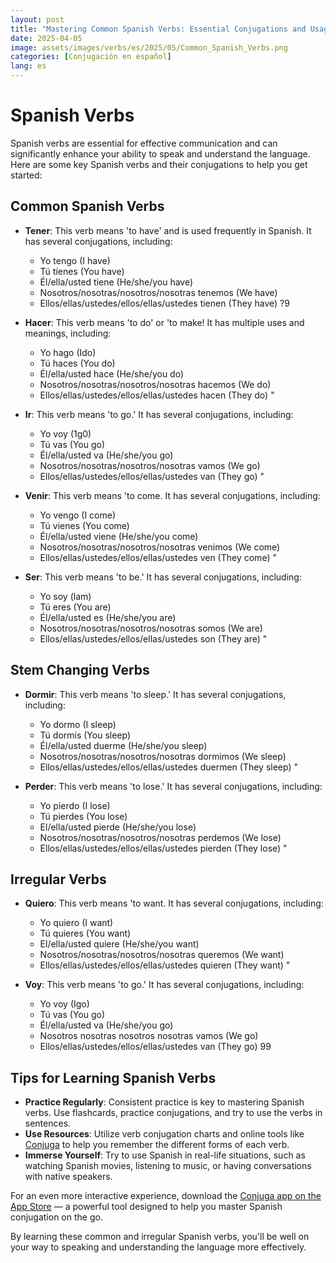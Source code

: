 ```yaml
---
layout: post
title: "Mastering Common Spanish Verbs: Essential Conjugations and Usage Tips for Beginners and Language Learners"
date: 2025-04-05
image: assets/images/verbs/es/2025/05/Common_Spanish_Verbs.png
categories: [Conjugación en español]
lang: es
---
```


# Spanish Verbs

Spanish verbs are essential for effective communication and can significantly enhance your ability to speak and understand the language. Here are some key Spanish verbs and their conjugations to help you get started:

## Common Spanish Verbs

- **Tener**: This verb means 'to have' and is used frequently in Spanish. It has several conjugations, including:  
  - Yo tengo (I have)  
  - Tú tienes (You have)  
  - Él/ella/usted tiene (He/she/you have)  
  - Nosotros/nosotras/nosotros/nosotras tenemos (We have)  
  - Ellos/ellas/ustedes/ellos/ellas/ustedes tienen (They have) ?9  

- **Hacer**: This verb means 'to do' or 'to make! It has multiple uses and meanings, including:  
  - Yo hago (Ido)  
  - Tú haces (You do)  
  - Él/ella/usted hace (He/she/you do)  
  - Nosotros/nosotras/nosotros/nosotras hacemos (We do)  
  - Ellos/ellas/ustedes/ellos/ellas/ustedes hacen (They do) "  

- **Ir**: This verb means 'to go.' It has several conjugations, including:  
  - Yo voy (1g0)  
  - Tú vas (You go)  
  - Él/ella/usted va (He/she/you go)  
  - Nosotros/nosotras/nosotros/nosotras vamos (We go)  
  - Ellos/ellas/ustedes/ellos/ellas/ustedes van (They go) "  

- **Venir**: This verb means 'to come. It has several conjugations, including:  
  - Yo vengo (I come)  
  - Tú vienes (You come)  
  - Él/ella/usted viene (He/she/you come)  
  - Nosotros/nosotras/nosotros/nosotras venimos (We come)  
  - Ellos/ellas/ustedes/ellos/ellas/ustedes ven (They come) "  

- **Ser**: This verb means 'to be.' It has several conjugations, including:  
  - Yo soy (lam)  
  - Tú eres (You are)  
  - Él/ella/usted es (He/she/you are)  
  - Nosotros/nosotras/nosotros/nosotras somos (We are)  
  - Ellos/ellas/ustedes/ellos/ellas/ustedes son (They are) "  

## Stem Changing Verbs

- **Dormir**: This verb means 'to sleep.' It has several conjugations, including:  
  - Yo dormo (I sleep)  
  - Tú dormis (You sleep)  
  - Él/ella/usted duerme (He/she/you sleep)  
  - Nosotros/nosotras/nosotros/nosotras dormimos (We sleep)  
  - Ellos/ellas/ustedes/ellos/ellas/ustedes duermen (They sleep) "  

- **Perder**: This verb means 'to lose.' It has several conjugations, including:  
  - Yo pierdo (I lose)  
  - Tú pierdes (You lose)  
  - El/ella/usted pierde (He/she/you lose)  
  - Nosotros/nosotras/nosotros/nosotras perdemos (We lose)  
  - Ellos/ellas/ustedes/ellos/ellas/ustedes pierden (They lose) "  

## Irregular Verbs

- **Quiero**: This verb means 'to want. It has several conjugations, including:  
  - Yo quiero (I want)  
  - Tú quieres (You want)  
  - El/ella/usted quiere (He/she/you want)  
  - Nosotros/nosotras/nosotros/nosotras queremos (We want)  
  - Ellos/ellas/ustedes/ellos/ellas/ustedes quieren (They want) "  

- **Voy**: This verb means 'to go.' It has several conjugations, including:  
  - Yo voy (Igo)  
  - Tú vas (You go)  
  - Él/ella/usted va (He/she/you go)  
  - Nosotros nosotras nosotros nosotras vamos (We go)  
  - Ellos/ellas/ustedes/ellos/ellas/ustedes van (They go) 99  

## Tips for Learning Spanish Verbs

- **Practice Regularly**: Consistent practice is key to mastering Spanish verbs. Use flashcards, practice conjugations, and try to use the verbs in sentences.  
- **Use Resources**: Utilize verb conjugation charts and online tools like [Conjuga](https://conjuga.app) to help you remember the different forms of each verb.  
- **Immerse Yourself**: Try to use Spanish in real-life situations, such as watching Spanish movies, listening to music, or having conversations with native speakers.  

For an even more interactive experience, download the [Conjuga app on the App Store](https://apps.apple.com/app/conjuga/id1590682612 ) — a powerful tool designed to help you master Spanish conjugation on the go.


By learning these common and irregular Spanish verbs, you'll be well on your way to speaking and understanding the language more effectively.